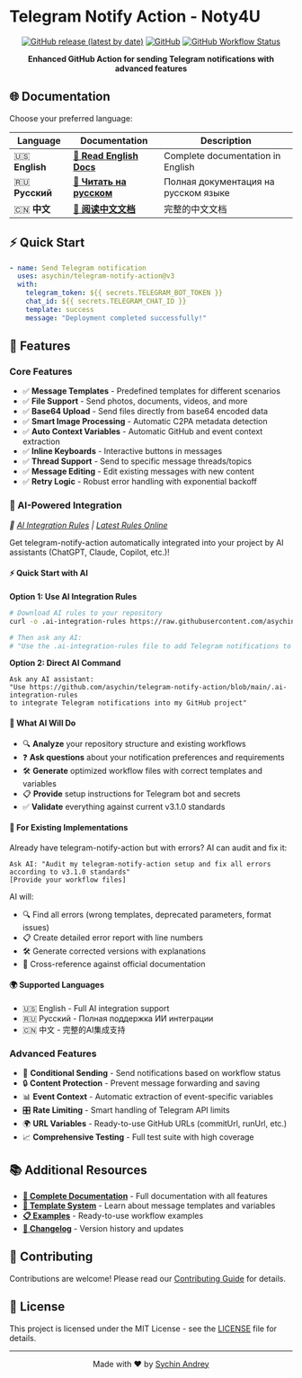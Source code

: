 # Telegram Notify Action - Noty4U

<div align="center">

[![GitHub release (latest by date)](https://img.shields.io/github/v/release/asychin/telegram-notify-action)](https://github.com/asychin/telegram-notify-action/releases)
[![GitHub](https://img.shields.io/github/license/asychin/telegram-notify-action)](LICENSE)
[![GitHub Workflow Status](https://img.shields.io/github/actions/workflow/status/asychin/telegram-notify-action/test.yml)](https://github.com/asychin/telegram-notify-action/actions)

**Enhanced GitHub Action for sending Telegram notifications with advanced features**

</div>

## 🌐 Documentation

Choose your preferred language:

<div align="center">

| Language       | Documentation                                 | Description                          |
| -------------- | --------------------------------------------- | ------------------------------------ |
| 🇺🇸 **English** | **[📖 Read English Docs](docs/en/README.md)** | Complete documentation in English    |
| 🇷🇺 **Русский** | **[📖 Читать на русском](docs/ru/README.md)** | Полная документация на русском языке |
| 🇨🇳 **中文**    | **[📖 阅读中文文档](docs/zh/README.md)**      | 完整的中文文档                       |

</div>

## ⚡ Quick Start

```yaml
- name: Send Telegram notification
  uses: asychin/telegram-notify-action@v3
  with:
    telegram_token: ${{ secrets.TELEGRAM_BOT_TOKEN }}
    chat_id: ${{ secrets.TELEGRAM_CHAT_ID }}
    template: success
    message: "Deployment completed successfully!"
```

## 🔧 Features

### Core Features

- ✅ **Message Templates** - Predefined templates for different scenarios
- ✅ **File Support** - Send photos, documents, videos, and more
- ✅ **Base64 Upload** - Send files directly from base64 encoded data
- ✅ **Smart Image Processing** - Automatic C2PA metadata detection
- ✅ **Auto Context Variables** - Automatic GitHub and event context extraction
- ✅ **Inline Keyboards** - Interactive buttons in messages
- ✅ **Thread Support** - Send to specific message threads/topics
- ✅ **Message Editing** - Edit existing messages with new content
- ✅ **Retry Logic** - Robust error handling with exponential backoff

### 🤖 AI-Powered Integration
*📄 [AI Integration Rules](./.ai-integration-rules) | [Latest Rules Online](https://github.com/asychin/telegram-notify-action/blob/main/.ai-integration-rules)*

Get telegram-notify-action automatically integrated into your project by AI assistants (ChatGPT, Claude, Copilot, etc.)!

#### ⚡ Quick Start with AI

**Option 1: Use AI Integration Rules**
```bash
# Download AI rules to your repository
curl -o .ai-integration-rules https://raw.githubusercontent.com/asychin/telegram-notify-action/main/.ai-integration-rules

# Then ask any AI:
# "Use the .ai-integration-rules file to add Telegram notifications to my project"
```

**Option 2: Direct AI Command**
```
Ask any AI assistant:
"Use https://github.com/asychin/telegram-notify-action/blob/main/.ai-integration-rules 
to integrate Telegram notifications into my GitHub project"
```

#### 🎯 What AI Will Do

- 🔍 **Analyze** your repository structure and existing workflows
- ❓ **Ask questions** about your notification preferences and requirements
- 🛠️ **Generate** optimized workflow files with correct templates and variables
- 📋 **Provide** setup instructions for Telegram bot and secrets
- ✅ **Validate** everything against current v3.1.0 standards

#### 🔧 For Existing Implementations

Already have telegram-notify-action but with errors? AI can audit and fix it:

```
Ask AI: "Audit my telegram-notify-action setup and fix all errors according to v3.1.0 standards"
[Provide your workflow files]
```

AI will:
- 🔍 Find all errors (wrong templates, deprecated parameters, format issues)
- 📋 Create detailed error report with line numbers
- 🛠️ Generate corrected versions with explanations
- 📖 Cross-reference against official documentation

#### 🌍 Supported Languages
- 🇺🇸 English - Full AI integration support
- 🇷🇺 Русский - Полная поддержка ИИ интеграции  
- 🇨🇳 中文 - 完整的AI集成支持

### Advanced Features

- 🎯 **Conditional Sending** - Send notifications based on workflow status
- 🔒 **Content Protection** - Prevent message forwarding and saving
- 📊 **Event Context** - Automatic extraction of event-specific variables
- 🎛️ **Rate Limiting** - Smart handling of Telegram API limits
- 🌍 **URL Variables** - Ready-to-use GitHub URLs (commitUrl, runUrl, etc.)
- 📈 **Comprehensive Testing** - Full test suite with high coverage

## 📚 Additional Resources

- **[📖 Complete Documentation](docs/en/README.md)** - Full documentation with all features
- **[🎨 Template System](docs/en/TEMPLATE-SYSTEM.md)** - Learn about message templates and variables
- **[📋 Examples](examples/)** - Ready-to-use workflow examples
- **[📝 Changelog](CHANGELOG.md)** - Version history and updates

## 🤝 Contributing

Contributions are welcome! Please read our [Contributing Guide](CONTRIBUTING.md) for details.

## 📄 License

This project is licensed under the MIT License - see the [LICENSE](LICENSE) file for details.

---

<div align="center">
Made with ❤️ by <a href="https://github.com/asychin">Sychin Andrey</a>
</div>
